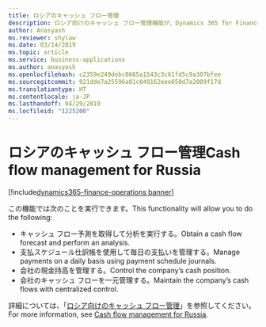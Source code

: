 ```yaml
---
title: ロシアのキャッシュ フロー管理
description: ロシア向けのキャッシュ フロー管理機能が、Dynamics 365 for Finance and Operations でリリースされます。
author: Anasyash
ms.reviewer: shylaw
ms.date: 03/14/2019
ms.topic: article
ms.service: business-applications
ms.author: anasyash
ms.openlocfilehash: c2359e249debc0665a1543c3c61fd5c9a307bfee
ms.sourcegitcommit: 921dde7a25596a81c049162eee650d7a2009f17d
ms.translationtype: HT
ms.contentlocale: ja-JP
ms.lasthandoff: 04/29/2019
ms.locfileid: "1225200"
---
```

# <a name="cash-flow-management-for-russia"></a><span data-ttu-id="9eda6-103">ロシアのキャッシュ フロー管理</span><span class="sxs-lookup"><span data-stu-id="9eda6-103">Cash flow management for Russia</span></span>
[!include[dynamics365-finance-operations banner](../includes/dynamics365-finance-operations.md)]

<span data-ttu-id="9eda6-104">この機能では次のことを実行できます。</span><span class="sxs-lookup"><span data-stu-id="9eda6-104">This functionality will allow you to do the following:</span></span>

- <span data-ttu-id="9eda6-105">キャッシュ フロー予測を取得して分析を実行する。</span><span class="sxs-lookup"><span data-stu-id="9eda6-105">Obtain a cash flow forecast and perform an analysis.</span></span>
- <span data-ttu-id="9eda6-106">支払スケジュール仕訳帳を使用して毎日の支払いを管理する。</span><span class="sxs-lookup"><span data-stu-id="9eda6-106">Manage payments on a daily basis using payment schedule journals.</span></span>
- <span data-ttu-id="9eda6-107">会社の現金持高を管理する。</span><span class="sxs-lookup"><span data-stu-id="9eda6-107">Control the company’s cash position.</span></span>
- <span data-ttu-id="9eda6-108">会社のキャッシュ フローを一元管理する。</span><span class="sxs-lookup"><span data-stu-id="9eda6-108">Maintain the company’s cash flows with centralized control.</span></span>

<span data-ttu-id="9eda6-109">詳細については、「[ロシア向けのキャッシュ フロー管理](https://docs.microsoft.com/dynamics365/unified-operations/financials/localizations/rus-cash-flow)」を参照してください。</span><span class="sxs-lookup"><span data-stu-id="9eda6-109">For more information, see [Cash flow management for Russia](https://docs.microsoft.com/dynamics365/unified-operations/financials/localizations/rus-cash-flow).</span></span>
